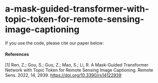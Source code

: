 # a-mask-guided-transformer-with-topic-token-for-remote-sensing-image-captioning
If you use the code, please cite our paper below:
#### References
[1] Ren, Z.; Gou, S.; Guo, Z.; Mao, S.; Li, R. A Mask-Guided Transformer Network with Topic Token for Remote Sensing Image Captioning. Remote Sens. 2022, 14, 2939. https://doi.org/10.3390/rs14122939
